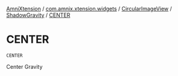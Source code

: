 [AmniXtension](../../../index.md) / [com.amnix.xtension.widgets](../../index.md) / [CircularImageView](../index.md) / [ShadowGravity](index.md) / [CENTER](./-c-e-n-t-e-r.md)

# CENTER

`CENTER`

Center Gravity

